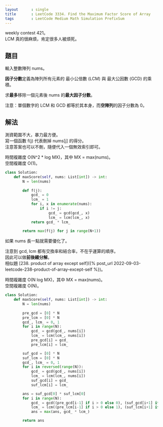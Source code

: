 ```yaml
---
layout      : single
title       : LeetCode 3334. Find the Maximum Factor Score of Array
tags        : LeetCode Medium Math Simulation PrefixSum
---
```

weekly contest 421。  
LCM 真的很麻煩，肯定很多人被煩死。  

## 題目

輸入整數陣列 nums。  

**因子分數**定義為陣列所有元素的 最小公倍數 (LCM) 與 最大公因數 (GCD) 的乘積。  

求**最多**移除一個元素後 nums 的**最大因子分數**。  

注意：單個數字的 LCM 和 GCD 都等於其本身，而**空陣列**的因子分數為 0。  

## 解法

測資範圍不大，暴力最方便。  
寫一個函數 f(j) 代表刪掉 nums[j] 的得分。  
注意答案也可以不刪，隨便代入一個無效索引即可。  

時間複雜度 O(N^2 \* log MX)，其中 MX = max(nums)。  
空間複雜度 O(1)。  

```python
class Solution:
    def maxScore(self, nums: List[int]) -> int:
        N = len(nums)
        
        def f(j):
            gcd_ = 0
            lcm_ = 1
            for i, x in enumerate(nums):
                if i != j:
                    gcd_ = gcd(gcd_, x)
                    lcm_ = lcm(lcm_, x)
            return gcd_ * lcm_
            
        return max(f(j) for j in range(N+1))
```

如果 nums 長一點就需要優化了。  

注意到 gcd, lcm 都有交換率和結合率，不在乎運算的順序。  
因此可以做**前後綴分解**。  
相似題 [238. product of array except self]({% post_url 2022-09-03-leetcode-238-product-of-array-except-self %})。  

時間複雜度 O(N log MX)，其中 MX = max(nums)。  
空間複雜度 O(N)。  

```python
class Solution:
    def maxScore(self, nums: List[int]) -> int:
        N = len(nums)
        
        pre_gcd = [0] * N
        pre_lcm = [0] * N
        gcd_, lcm_ = 0, 1
        for i in range(N):
            gcd_ = gcd(gcd_, nums[i])
            lcm_ = lcm(lcm_, nums[i])
            pre_gcd[i] = gcd_
            pre_lcm[i] = lcm_

        suf_gcd = [0] * N
        suf_lcm = [0] * N
        gcd_, lcm_ = 0, 1
        for i in reversed(range(N)):
            gcd_ = gcd(gcd_, nums[i])
            lcm_ = lcm(lcm_, nums[i])
            suf_gcd[i] = gcd_
            suf_lcm[i] = lcm_

        ans = suf_gcd[0] * suf_lcm[0]
        for i in range(N):
            gcd_ = gcd((pre_gcd[i-1] if i > 0 else 0), (suf_gcd[i+1] if i+1 < N else 0))
            lcm_ = lcm((pre_lcm[i-1] if i > 0 else 1), (suf_lcm[i+1] if i+1 < N else 1))
            ans = max(ans, gcd_ * lcm_)

        return ans
```
